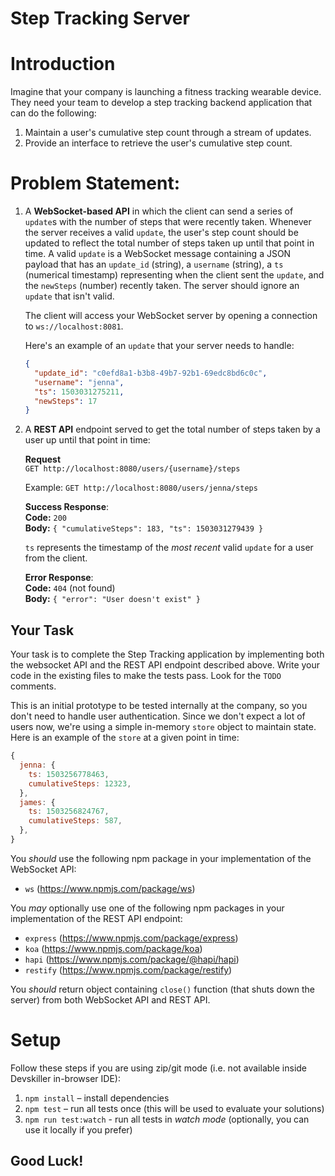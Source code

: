 # Step Tracking Server

# Introduction
Imagine that your company is launching a fitness tracking wearable device. They need your team to develop a step tracking backend application that can do the following:
1. Maintain a user's cumulative step count through a stream of updates.
2. Provide an interface to retrieve the user's cumulative step count.

# Problem Statement:

1.  A **WebSocket-based API** in which the client can send a series of `update`s with the number of steps that were recently taken. Whenever the server receives a valid `update`, the user's step count should be updated to reflect the total number of steps taken up until that point in time. A valid `update` is a WebSocket message containing a JSON payload that has an `update_id` (string), a `username` (string), a `ts` (numerical timestamp) representing when the client sent the `update`, and the `newSteps` (number) recently taken. The server should ignore an `update` that isn't valid.

    The client will access your WebSocket server by opening a connection to `ws://localhost:8081`.

    Here's an example of an `update` that your server needs to handle:

    ```json
    {
      "update_id": "c0efd8a1-b3b8-49b7-92b1-69edc8bd6c0c",
      "username": "jenna",
      "ts": 1503031275211,
      "newSteps": 17
    }
    ```
  
2.  A **REST API** endpoint served to get the total number of steps taken by a user up until that point in time:

    **Request**  
    `GET http://localhost:8080/users/{username}/steps`

    Example: `GET http://localhost:8080/users/jenna/steps`

	  **Success Response**:  
	  **Code:** `200`  
	  **Body:** `{ "cumulativeSteps": 183, "ts": 1503031279439 }`  

	  `ts` represents the timestamp of the *most recent* valid `update` for a user from the client.

	  **Error Response**:  
	  **Code:** `404` (not found)  
	  **Body:** `{ "error": "User doesn't exist" }`  

## Your Task

Your task is to complete the Step Tracking application by implementing both the websocket API and the REST API endpoint described above. Write your code in the existing files to make the tests pass. Look for the `TODO` comments.

This is an initial prototype to be tested internally at the company, so you don't need to handle user authentication. Since we don't expect a lot of users now, we're using a simple in-memory `store` object to maintain state. Here is an example of the `store` at a given point in time:

```javascript
{
  jenna: {
    ts: 1503256778463,
    cumulativeSteps: 12323,
  },
  james: {
    ts: 1503256824767,
    cumulativeSteps: 587,
  },
}
```

You _should_ use the following npm package in your implementation of the WebSocket API:
- `ws` (https://www.npmjs.com/package/ws)

You *may* optionally use one of the following npm packages in your implementation of the REST API endpoint:
- `express` (https://www.npmjs.com/package/express)
- `koa` (https://www.npmjs.com/package/koa)
- `hapi` (https://www.npmjs.com/package/@hapi/hapi)
- `restify` (https://www.npmjs.com/package/restify)

You _should_ return object containing `close()` function (that shuts down the server) from both WebSocket API and REST API.

# Setup

Follow these steps if you are using zip/git mode (i.e. not available inside Devskiller in-browser IDE):

1. `npm install` – install dependencies
2. `npm test` – run all tests once (this will be used to evaluate your solutions)
3. `npm run test:watch` - run all tests in _watch mode_ (optionally, you can use it locally if you prefer)

## Good Luck!
